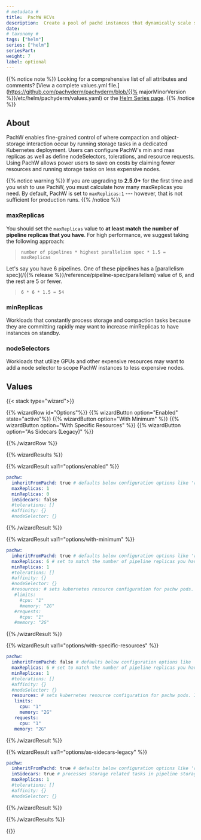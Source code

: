 ```yaml
---
# metadata # 
title:  PachW HCVs
description:  Create a pool of pachd instances that dynamically scale storage task handling. 
date: 
# taxonomy #
tags: ["helm"]
series: ["helm"]
seriesPart:
weight: 7
label: optional
--- 
```


{{% notice note %}}
Looking for a comprehensive list of all attributes and comments? [View a complete values.yml file.](https://github.com/pachyderm/pachyderm/blob/{{% majorMinorVersion %}}/etc/helm/pachyderm/values.yaml) or the [Helm Series page](/series/helm).
{{% /notice %}}
## About

PachW enables fine-grained control of where compaction and object-storage interaction occur by running storage tasks in a dedicated Kubernetes deployment. Users can configure PachW's min and max replicas as well as define nodeSelectors, tolerations, and resource requests. Using PachW allows power users to save on costs by claiming fewer resources and running storage tasks on less expensive nodes.



{{% notice warning %}}
If you are upgrading to **2.5.0+** for the first time and you wish to use PachW, you must calculate how many maxReplicas you need. By default, PachW is set to `maxReplicas:1`  --- however, that is not sufficient for production runs.
{{% /notice %}}


### maxReplicas
You should set the `maxReplicas` value to **at least match the number of pipeline replicas that you have**. For high performance, we suggest taking the following approach:

> `number of pipelines * highest parallelism spec * 1.5 = maxReplicas`

Let's say you have 6 pipelines. One of these pipelines has a [parallelism spec](/{{% release %}}/reference/pipeline-spec/parallelism) value of 6, and the rest are 5 or fewer. 

> `6 * 6 * 1.5 = 54`

### minReplicas

Workloads that constantly process storage and compaction tasks because they are committing rapidly may want to increase minReplicas to have instances on standby.

### nodeSelectors

Workloads that utilize GPUs and other expensive resources may want to add a node selector to scope PachW instances to less expensive nodes.



## Values 

{{< stack type="wizard">}}

{{% wizardRow id="Options"%}}
{{% wizardButton option="Enabled"  state="active"%}}
{{% wizardButton option="With Minimum" %}}
{{% wizardButton option="With Specific Resources"  %}}
{{% wizardButton option="As Sidecars (Legacy)"  %}}

{{% /wizardRow %}}

{{% wizardResults %}}

{{% wizardResult val1="options/enabled" %}}

```s
pachw:
  inheritFromPachd: true # defaults below configuration options like 'resources' and 'tolerations' to  values from pachd
  maxReplicas: 1
  minReplicas: 0
  inSidecars: false
  #tolerations: []
  #affinity: {}
  #nodeSelector: {}
  ```

{{% /wizardResult %}}


{{% wizardResult val1="options/with-minimum" %}}
```s
pachw:
  inheritFromPachd: true # defaults below configuration options like 'resources' and 'tolerations' to  values from pachd
  maxReplicas: 6 # set to match the number of pipeline replicas you have; sample formula: pipeline count * parallelism = target maxReplicas
  minReplicas: 1
  #tolerations: []
  #affinity: {}
  #nodeSelector: {}
  #resources: # sets kubernetes resource configuration for pachw pods. If not defined, config from pachd is reused. We recommend defining resources when running pachw with a high value of maxReplicas (when formula is: target maxReplicas * 1.5).
   #limits:
     #cpu: "1"
     #memory: "2G"
   #requests:
     #cpu: "1"
   #memory: "2G"
```

{{% /wizardResult %}}

{{% wizardResult val1="options/with-specific-resources" %}}
```s
pachw:
  inheritFromPachd: false # defaults below configuration options like 'resources' and 'tolerations' to  values from pachd
  maxReplicas: 6 # set to match the number of pipeline replicas you have; sample formula: pipeline count * parallelism = target maxReplicas
  minReplicas: 1
  #tolerations: []
  #affinity: {}
  #nodeSelector: {}
  resources: # sets kubernetes resource configuration for pachw pods. If not defined, config from pachd is reused. We recommend defining resources when running pachw with a high value of maxReplicas (when formula is: target maxReplicas * 1.5).
   limits:
     cpu: "1"
     memory: "2G"
   requests:
     cpu: "1"
   memory: "2G"
```

{{% /wizardResult %}}

{{% wizardResult val1="options/as-sidecars-legacy" %}}
```s
pachw:
  inheritFromPachd: true # defaults below configuration options like 'resources' and 'tolerations' to  values from pachd
  inSidecars: true # processes storage related tasks in pipeline storage sidecars like version 2.4.2 or less.
  maxReplicas: 1
  #tolerations: []
  #affinity: {}
  #nodeSelector: {}
```

{{% /wizardResult %}}

{{% /wizardResults %}}

{{</stack >}}
